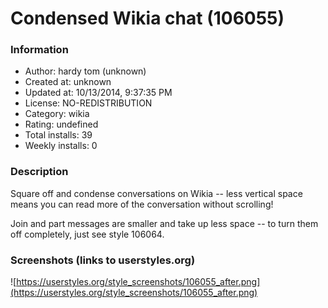 # Condensed Wikia chat (106055)

### Information
- Author: hardy tom (unknown)
- Created at: unknown
- Updated at: 10/13/2014, 9:37:35 PM
- License: NO-REDISTRIBUTION
- Category: wikia
- Rating: undefined
- Total installs: 39
- Weekly installs: 0


### Description
Square off and condense conversations on Wikia -- less vertical space means you can read more of the conversation without scrolling!

Join and part messages are smaller and take up less space -- to turn them off completely, just see style 106064.


### Screenshots (links to userstyles.org)
![https://userstyles.org/style_screenshots/106055_after.png](https://userstyles.org/style_screenshots/106055_after.png)


